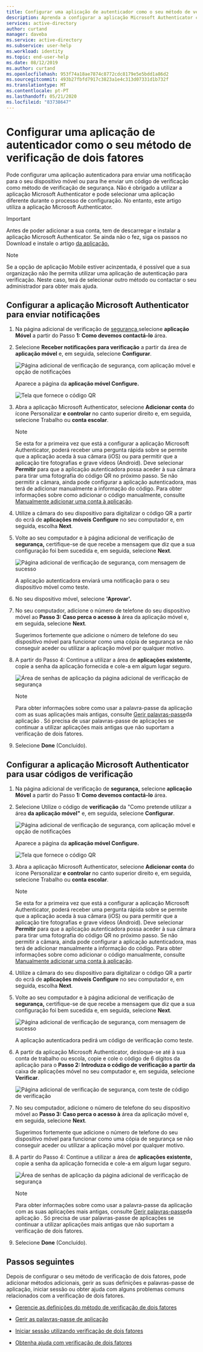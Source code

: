 ```yaml
---
title: Configurar uma aplicação de autenticador como o seu método de verificação de dois fatores - Diretório Ativo Azure / Microsoft Docs
description: Aprenda a configurar a aplicação Microsoft Authenticator como o seu método de verificação de dois fatores.
services: active-directory
author: curtand
manager: daveba
ms.service: active-directory
ms.subservice: user-help
ms.workload: identity
ms.topic: end-user-help
ms.date: 08/12/2019
ms.author: curtand
ms.openlocfilehash: 953f74a18ae7874c8772cdc8179e5e5bdd1a86d2
ms.sourcegitcommit: 493b27fbfd7917c3823a1e4c313d07331d1b732f
ms.translationtype: MT
ms.contentlocale: pt-PT
ms.lasthandoff: 05/21/2020
ms.locfileid: "83738647"
---
```

# <a name="set-up-an-authenticator-app-as-your-two-factor-verification-method"></a>Configurar uma aplicação de autenticador como o seu método de verificação de dois fatores

Pode configurar uma aplicação autenticadora para enviar uma notificação para o seu dispositivo móvel ou para lhe enviar um código de verificação como método de verificação de segurança. Não é obrigado a utilizar a aplicação Microsoft Authenticator e pode selecionar uma aplicação diferente durante o processo de configuração. No entanto, este artigo utiliza a aplicação Microsoft Authenticator.

>[!Important]
>Antes de poder adicionar a sua conta, tem de descarregar e instalar a aplicação Microsoft Authenticator. Se ainda não o fez, siga os passos no Download e instale o artigo [da aplicação.](user-help-auth-app-download-install.md)

>[!Note]
> Se a opção de aplicação Mobile estiver acinzentada, é possível que a sua organização não lhe permita utilizar uma aplicação de autenticação para verificação. Neste caso, terá de selecionar outro método ou contactar o seu administrador para obter mais ajuda.

## <a name="set-up-the-microsoft-authenticator-app-to-send-notifications"></a>Configurar a aplicação Microsoft Authenticator para enviar notificações

1. Na página adicional de verificação de [segurança,](https://account.activedirectory.windowsazure.com/proofup.aspx?proofup=1)selecione **aplicação Móvel** a partir do Passo **1: Como devemos contactá-lo** área.

2. Selecione **Receber notificações para verificação** a partir da área de **aplicação móvel** e, em seguida, selecione **Configurar**.

    ![Página adicional de verificação de segurança, com aplicação móvel e opção de notificações](media/multi-factor-authentication-verification-methods/multi-factor-authentication-auth-app-notification.png)

    Aparece a página da **aplicação móvel Configure.**

    ![Tela que fornece o código QR](media/multi-factor-authentication-verification-methods/multi-factor-authentication-auth-app-barcode.png)

3. Abra a aplicação Microsoft Authenticator, selecione **Adicionar conta** do ícone Personalizar **e controlar** no canto superior direito e, em seguida, selecione Trabalho ou **conta escolar**.

    >[!Note]
    >Se esta for a primeira vez que está a configurar a aplicação Microsoft Authenticator, poderá receber uma pergunta rápida sobre se permite que a aplicação aceda à sua câmara (iOS) ou para permitir que a aplicação tire fotografias e grave vídeos (Android). Deve selecionar **Permitir** para que a aplicação autenticadora possa aceder à sua câmara para tirar uma fotografia do código QR no próximo passo. Se não permitir a câmara, ainda pode configurar a aplicação autenticadora, mas terá de adicionar manualmente a informação do código. Para obter informações sobre como adicionar o código manualmente, consulte [Manualmente adicionar uma conta à aplicação](user-help-auth-app-add-account-manual.md).

4. Utilize a câmara do seu dispositivo para digitalizar o código QR a partir do ecrã de **aplicações móveis Configure** no seu computador e, em seguida, escolha **Next**.

5. Volte ao seu computador e à página adicional de verificação de **segurança,** certifique-se de que recebe a mensagem que diz que a sua configuração foi bem sucedida e, em seguida, selecione **Next**.

    ![Página adicional de verificação de segurança, com mensagem de sucesso](media/multi-factor-authentication-verification-methods/multi-factor-authentication-auth-app-notification-confirm.png)

    A aplicação autenticadora enviará uma notificação para o seu dispositivo móvel como teste.

6. No seu dispositivo móvel, selecione **'Aprovar'.**

7. No seu computador, adicione o número de telefone do seu dispositivo móvel ao **Passo 3: Caso perca o acesso à** área da aplicação móvel e, em seguida, selecione **Next**.

    Sugerimos fortemente que adicione o número de telefone do seu dispositivo móvel para funcionar como uma cópia de segurança se não conseguir aceder ou utilizar a aplicação móvel por qualquer motivo.

8. A partir do Passo 4: Continue a utilizar a área de **aplicações existente,** copie a senha da aplicação fornecida e cole-a em algum lugar seguro.

    ![Área de senhas de aplicação da página adicional de verificação de segurança](media/multi-factor-authentication-verification-methods/multi-factor-authentication-app-passwords.png)

    >[!Note]
    >Para obter informações sobre como usar a palavra-passe da aplicação com as suas aplicações mais antigas, consulte [Gerir palavras-passe](multi-factor-authentication-end-user-app-passwords.md)da aplicação . Só precisa de usar palavras-passe de aplicações se continuar a utilizar aplicações mais antigas que não suportam a verificação de dois fatores.

9. Selecione **Done** (Concluído).

## <a name="set-up-the-microsoft-authenticator-app-to-use-verification-codes"></a>Configurar a aplicação Microsoft Authenticator para usar códigos de verificação

1. Na página adicional de verificação de **segurança,** selecione **aplicação Móvel** a partir do Passo **1: Como devemos contactá-lo** área.

2. Selecione Utilize o código de **verificação** da "Como pretende utilizar a área **da aplicação móvel"** e, em seguida, selecione **Configurar**.

    ![Página adicional de verificação de segurança, com aplicação móvel e opção de notificações](media/multi-factor-authentication-verification-methods/multi-factor-authentication-auth-app-verification-code.png)

    Aparece a página da **aplicação móvel Configure.**

    ![Tela que fornece o código QR](media/multi-factor-authentication-verification-methods/multi-factor-authentication-auth-app-barcode.png)

3. Abra a aplicação Microsoft Authenticator, selecione **Adicionar conta** do ícone Personalizar **e controlar** no canto superior direito e, em seguida, selecione Trabalho ou **conta escolar**.

    >[!Note]
    >Se esta for a primeira vez que está a configurar a aplicação Microsoft Authenticator, poderá receber uma pergunta rápida sobre se permite que a aplicação aceda à sua câmara (iOS) ou para permitir que a aplicação tire fotografias e grave vídeos (Android). Deve selecionar **Permitir** para que a aplicação autenticadora possa aceder à sua câmara para tirar uma fotografia do código QR no próximo passo. Se não permitir a câmara, ainda pode configurar a aplicação autenticadora, mas terá de adicionar manualmente a informação do código. Para obter informações sobre como adicionar o código manualmente, consulte [Manualmente adicionar uma conta à aplicação](user-help-auth-app-add-account-manual.md).

4. Utilize a câmara do seu dispositivo para digitalizar o código QR a partir do ecrã de **aplicações móveis Configure** no seu computador e, em seguida, escolha **Next**.

5. Volte ao seu computador e à página adicional de verificação de **segurança,** certifique-se de que recebe a mensagem que diz que a sua configuração foi bem sucedida e, em seguida, selecione **Next**.

    ![Página adicional de verificação de segurança, com mensagem de sucesso](media/multi-factor-authentication-verification-methods/multi-factor-authentication-auth-app-verification-confirm.png)

    A aplicação autenticadora pedirá um código de verificação como teste.

6. A partir da aplicação Microsoft Authenticator, desloque-se até à sua conta de trabalho ou escola, copie e cole o código de 6 dígitos da aplicação para o **Passo 2: Introduza o código de verificação a partir da** caixa de aplicações móvel no seu computador e, em seguida, selecione **Verificar**.

    ![Página adicional de verificação de segurança, com teste de código de verificação](media/multi-factor-authentication-verification-methods/multi-factor-authentication-auth-app-verification-test.png)

7. No seu computador, adicione o número de telefone do seu dispositivo móvel ao **Passo 3: Caso perca o acesso à** área da aplicação móvel e, em seguida, selecione **Next**.

    Sugerimos fortemente que adicione o número de telefone do seu dispositivo móvel para funcionar como uma cópia de segurança se não conseguir aceder ou utilizar a aplicação móvel por qualquer motivo.

8. A partir do Passo 4: Continue a utilizar a área de **aplicações existente,** copie a senha da aplicação fornecida e cole-a em algum lugar seguro.

    ![Área de senhas de aplicação da página adicional de verificação de segurança](media/multi-factor-authentication-verification-methods/multi-factor-authentication-app-passwords.png)

    >[!Note]
    >Para obter informações sobre como usar a palavra-passe da aplicação com as suas aplicações mais antigas, consulte [Gerir palavras-passe](multi-factor-authentication-end-user-app-passwords.md)da aplicação . Só precisa de usar palavras-passe de aplicações se continuar a utilizar aplicações mais antigas que não suportam a verificação de dois fatores.

9. Selecione **Done** (Concluído).

## <a name="next-steps"></a>Passos seguintes

Depois de configurar o seu método de verificação de dois fatores, pode adicionar métodos adicionais, gerir as suas definições e palavras-passe de aplicação, iniciar sessão ou obter ajuda com alguns problemas comuns relacionados com a verificação de dois fatores.

- [Gerencie as definições do método de verificação de dois fatores](multi-factor-authentication-end-user-manage-settings.md)

- [Gerir as palavras-passe de aplicação](multi-factor-authentication-end-user-app-passwords.md)

- [Iniciar sessão utilizando verificação de dois fatores](multi-factor-authentication-end-user-signin.md)

- [Obtenha ajuda com verificação de dois fatores](multi-factor-authentication-end-user-troubleshoot.md)
